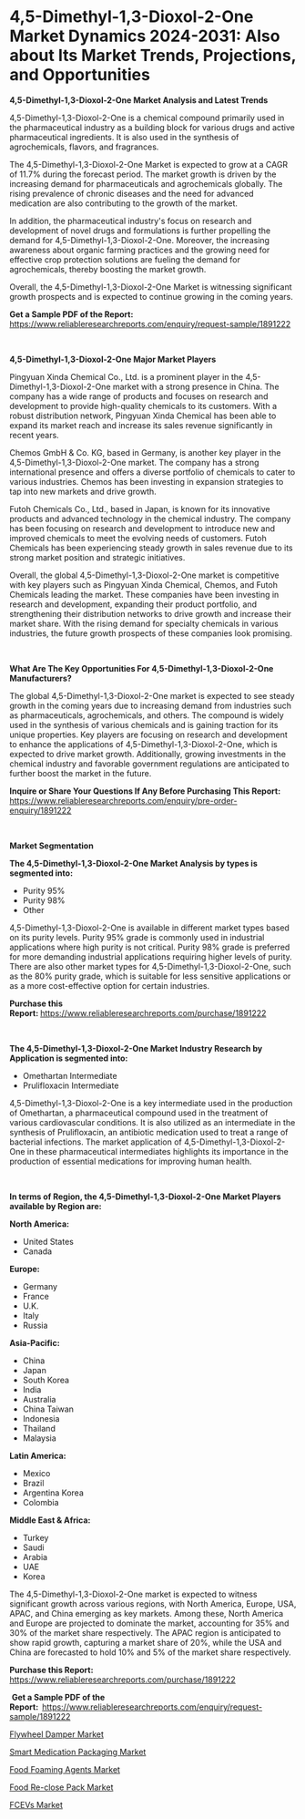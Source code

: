 <p><h1>4,5-Dimethyl-1,3-Dioxol-2-One Market Dynamics 2024-2031: Also about Its Market Trends, Projections, and Opportunities</h1></p><p><strong>4,5-Dimethyl-1,3-Dioxol-2-One Market Analysis and Latest Trends</strong></p>
<p><p>4,5-Dimethyl-1,3-Dioxol-2-One is a chemical compound primarily used in the pharmaceutical industry as a building block for various drugs and active pharmaceutical ingredients. It is also used in the synthesis of agrochemicals, flavors, and fragrances.</p><p>The 4,5-Dimethyl-1,3-Dioxol-2-One Market is expected to grow at a CAGR of 11.7% during the forecast period. The market growth is driven by the increasing demand for pharmaceuticals and agrochemicals globally. The rising prevalence of chronic diseases and the need for advanced medication are also contributing to the growth of the market.</p><p>In addition, the pharmaceutical industry's focus on research and development of novel drugs and formulations is further propelling the demand for 4,5-Dimethyl-1,3-Dioxol-2-One. Moreover, the increasing awareness about organic farming practices and the growing need for effective crop protection solutions are fueling the demand for agrochemicals, thereby boosting the market growth.</p><p>Overall, the 4,5-Dimethyl-1,3-Dioxol-2-One Market is witnessing significant growth prospects and is expected to continue growing in the coming years.</p></p>
<p><strong>Get a Sample PDF of the Report:&nbsp;</strong> <a href="https://www.reliableresearchreports.com/enquiry/request-sample/1891222">https://www.reliableresearchreports.com/enquiry/request-sample/1891222</a></p>
<p>&nbsp;</p>
<p><strong>4,5-Dimethyl-1,3-Dioxol-2-One Major Market Players</strong></p>
<p><p>Pingyuan Xinda Chemical Co., Ltd. is a prominent player in the 4,5-Dimethyl-1,3-Dioxol-2-One market with a strong presence in China. The company has a wide range of products and focuses on research and development to provide high-quality chemicals to its customers. With a robust distribution network, Pingyuan Xinda Chemical has been able to expand its market reach and increase its sales revenue significantly in recent years.</p><p>Chemos GmbH & Co. KG, based in Germany, is another key player in the 4,5-Dimethyl-1,3-Dioxol-2-One market. The company has a strong international presence and offers a diverse portfolio of chemicals to cater to various industries. Chemos has been investing in expansion strategies to tap into new markets and drive growth.</p><p>Futoh Chemicals Co., Ltd., based in Japan, is known for its innovative products and advanced technology in the chemical industry. The company has been focusing on research and development to introduce new and improved chemicals to meet the evolving needs of customers. Futoh Chemicals has been experiencing steady growth in sales revenue due to its strong market position and strategic initiatives.</p><p>Overall, the global 4,5-Dimethyl-1,3-Dioxol-2-One market is competitive with key players such as Pingyuan Xinda Chemical, Chemos, and Futoh Chemicals leading the market. These companies have been investing in research and development, expanding their product portfolio, and strengthening their distribution networks to drive growth and increase their market share. With the rising demand for specialty chemicals in various industries, the future growth prospects of these companies look promising.</p></p>
<p>&nbsp;</p>
<p><strong>What Are The Key Opportunities For 4,5-Dimethyl-1,3-Dioxol-2-One Manufacturers?</strong></p>
<p><p>The global 4,5-Dimethyl-1,3-Dioxol-2-One market is expected to see steady growth in the coming years due to increasing demand from industries such as pharmaceuticals, agrochemicals, and others. The compound is widely used in the synthesis of various chemicals and is gaining traction for its unique properties. Key players are focusing on research and development to enhance the applications of 4,5-Dimethyl-1,3-Dioxol-2-One, which is expected to drive market growth. Additionally, growing investments in the chemical industry and favorable government regulations are anticipated to further boost the market in the future.</p></p>
<p><strong>Inquire or Share Your Questions If Any Before Purchasing This Report:</strong> <a href="https://www.reliableresearchreports.com/enquiry/pre-order-enquiry/1891222">https://www.reliableresearchreports.com/enquiry/pre-order-enquiry/1891222</a></p>
<p>&nbsp;</p>
<p><strong>Market Segmentation</strong></p>
<p><strong>The 4,5-Dimethyl-1,3-Dioxol-2-One Market Analysis by types is segmented into:</strong></p>
<p><ul><li>Purity 95%</li><li>Purity 98%</li><li>Other</li></ul></p>
<p><p>4,5-Dimethyl-1,3-Dioxol-2-One is available in different market types based on its purity levels. Purity 95% grade is commonly used in industrial applications where high purity is not critical. Purity 98% grade is preferred for more demanding industrial applications requiring higher levels of purity. There are also other market types for 4,5-Dimethyl-1,3-Dioxol-2-One, such as the 80% purity grade, which is suitable for less sensitive applications or as a more cost-effective option for certain industries.</p></p>
<p><strong>Purchase this Report:&nbsp;</strong><a href="https://www.reliableresearchreports.com/purchase/1891222">https://www.reliableresearchreports.com/purchase/1891222</a></p>
<p>&nbsp;</p>
<p><strong>The 4,5-Dimethyl-1,3-Dioxol-2-One Market Industry Research by Application is segmented into:</strong></p>
<p><ul><li>Omethartan Intermediate</li><li>Prulifloxacin Intermediate</li></ul></p>
<p><p>4,5-Dimethyl-1,3-Dioxol-2-One is a key intermediate used in the production of Omethartan, a pharmaceutical compound used in the treatment of various cardiovascular conditions. It is also utilized as an intermediate in the synthesis of Prulifloxacin, an antibiotic medication used to treat a range of bacterial infections. The market application of 4,5-Dimethyl-1,3-Dioxol-2-One in these pharmaceutical intermediates highlights its importance in the production of essential medications for improving human health.</p></p>
<p>&nbsp;</p>
<p><strong>In terms of Region, the 4,5-Dimethyl-1,3-Dioxol-2-One Market Players available by Region are:</strong></p>
<p>
    <p> <strong> North America: </strong>
        <ul>
            <li>United States</li>
            <li>Canada</li>
        </ul>
        </p> 
    <p> <strong> Europe: </strong>
        <ul>
            <li>Germany</li>
            <li>France</li>
            <li>U.K.</li>
            <li>Italy</li>
            <li>Russia</li>
        </ul>
        </p> 
    <p> <strong> Asia-Pacific: </strong>
        <ul>
            <li>China</li>
            <li>Japan</li>
            <li>South Korea</li>
            <li>India</li>
            <li>Australia</li>
            <li>China Taiwan</li>
            <li>Indonesia</li>
            <li>Thailand</li>
            <li>Malaysia</li>
        </ul>
        </p> 
    <p> <strong> Latin America: </strong>
        <ul>
            <li>Mexico</li>
            <li>Brazil</li>
            <li>Argentina Korea</li>
            <li>Colombia</li>
        </ul>
        </p> 
    <p> <strong> Middle East & Africa: </strong>
        <ul>
            <li>Turkey</li>
            <li>Saudi</li>
            <li>Arabia</li>
            <li>UAE</li>
            <li>Korea</li>
        </ul>
    </p>
    </p>
<p><p>The 4,5-Dimethyl-1,3-Dioxol-2-One market is expected to witness significant growth across various regions, with North America, Europe, USA, APAC, and China emerging as key markets. Among these, North America and Europe are projected to dominate the market, accounting for 35% and 30% of the market share respectively. The APAC region is anticipated to show rapid growth, capturing a market share of 20%, while the USA and China are forecasted to hold 10% and 5% of the market share respectively.</p></p>
<p><strong>Purchase this Report: </strong><a href="https://www.reliableresearchreports.com/purchase/1891222">https://www.reliableresearchreports.com/purchase/1891222</a></p>
<p>&nbsp;<strong>Get a Sample PDF of the Report:&nbsp;&nbsp;</strong><a href="https://www.reliableresearchreports.com/enquiry/request-sample/1891222">https://www.reliableresearchreports.com/enquiry/request-sample/1891222</a></p>
<p><strong></strong></p>
<p><p><a href="https://unruly-ladybug-44b.notion.site/Decoding-the-Flywheel-Damper-Market-A-Deep-Dive-into-the-Latest-Market-Trends-Market-Segmentation--37a3078eb3c942d3826d46da14d1b3c5">Flywheel Damper Market</a></p><p><a href="https://github.com/kufem1/Market-Research-Report-List-1/blob/main/smart-medication-packaging-market.md">Smart Medication Packaging Market</a></p><p><a href="https://gentle-editor-9db.notion.site/Food-Foaming-Agents-Market-with-the-goal-of-estimating-the-market-size-and-future-growth-potential-o-566e304a123946d1b0b1b21c64bc17ef">Food Foaming Agents Market</a></p><p><a href="https://github.com/kosella/Market-Research-Report-List-2/blob/main/food-re-close-pack-market.md">Food Re-close Pack Market</a></p><p><a href="https://view.publitas.com/reportprime-1/fcevs-market-size-evaluating-its-market-trends-growth-and-projections-2024-2031/">FCEVs Market</a></p></p>